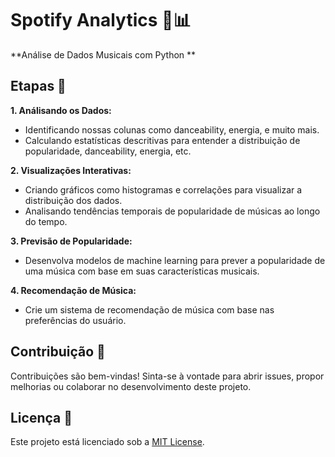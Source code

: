 # Spotify Analytics 🎵📊

**Análise de Dados Musicais com Python **

## Etapas 🚀

**1. Análisando os Dados:**
   - Identificando nossas colunas como danceability, energia, e muito mais.
   - Calculando estatísticas descritivas para entender a distribuição de popularidade, danceability, energia, etc.

**2. Visualizações Interativas:**
   - Criando gráficos como histogramas e correlações para visualizar a distribuição dos dados.
   - Analisando tendências temporais de popularidade de músicas ao longo do tempo.

**3. Previsão de Popularidade:**
   - Desenvolva modelos de machine learning para prever a popularidade de uma música com base em suas características musicais.

**4. Recomendação de Música:**
   - Crie um sistema de recomendação de música com base nas preferências do usuário.


## Contribuição 🤝

Contribuições são bem-vindas! Sinta-se à vontade para abrir issues, propor melhorias ou colaborar no desenvolvimento deste projeto.

## Licença 📜

Este projeto está licenciado sob a [MIT License](LICENSE).


